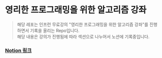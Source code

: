# 영리한 프로그래밍을 위한 알고리즘 강좌
> 해당 레포는 인프런 무료강의 "영리한 프로그래밍을 위한 알고리즘 강좌"를 진행하면서 기록을 올리는 Repo입니다.
> <br>해당 내용은 강의가 진행됨에 따라 섹션으로 나누어서 노션에 기록중입니다.

### [Notion 링크](https://www.notion.so/49738fa7de6a4079ae6e84fac46b072d)
